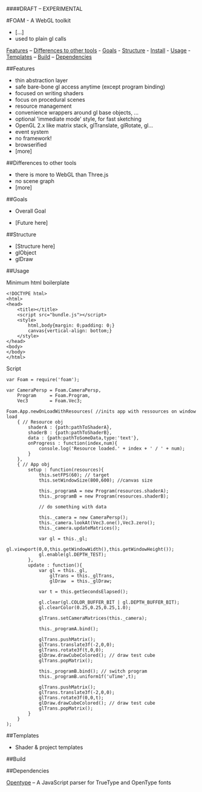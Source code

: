 ####DRAFT – EXPERIMENTAL

#FOAM - A WebGL toolkit

- [...]
- used to plain gl calls

[Features](#feature)  – [Differences to other tools](#differences) - [Goals](#goals) - [Structure](#structure) - [Install](#install) - [Usage](#usage) - [Templates](#templates) – [Build](#build) – [Dependencies](#dependencies)

##Features

- thin abstraction layer
- safe bare-bone gl access anytime (except program binding)
- focused on writing shaders
- focus on procedural scenes
- resource management
- convenience wrappers around gl base objects, ...
- optional 'immediate mode' style, for fast sketching
- OpenGL 2.x like matrix stack, glTranslate, glRotate, gl...
- event system
- no framework!
- browserified
- [more]

##Differences to other tools

- there is more to WebGL than Three.js
- no scene graph
- [more]

##Goals

- Overall Goal


- [Future here]

##Structure

- [Structure here]
- glObject
- glDraw

##Usage

Minimum html boilerplate

    <!DOCTYPE html>
    <html>
    <head>
        <title></title>
        <script src="bundle.js"></script>
        <style>
            html,body{margin: 0;padding: 0;}
            canvas{vertical-align: bottom;}
        </style>
    </head>
    <body>
    </body>
    </html>


Script

    var Foam = require('foam');

    var CameraPersp = Foam.CameraPersp,
        Program     = Foam.Program,
        Vec3        = Foam.Vec3;

    Foam.App.newOnLoadWithResources( //inits app with ressources on window load
        { // Resource obj
            shaderA : {path:pathToShaderA},
            shaderB : {path:pathToShaderB},
            data : {path:pathToSomeData,type:'text'},
            onProgress : function(index,num){
                console.log('Resource loaded.' + index + ' / ' + num);
            }
        },
        { // App obj
            setup : function(resources){
                this.setFPS(60); // target
                this.setWindowSize(800,600); //canvas size

                this._programA = new Program(resources.shaderA);
                this._programB = new Program(resources.shaderB);

                // do something with data

                this._camera = new CameraPersp();
                this._camera.lookAt(Vec3.one(),Vec3.zero();
                this._camera.updateMatrices();

                var gl = this._gl;
                gl.viewport(0,0,this.getWindowWidth(),this.getWindowHeight());
                gl.enable(gl.DEPTH_TEST);
            },
            update : function(){
                var gl = this._gl,
                    glTrans = this._glTrans,
                    glDraw  = this._glDraw;

                var t = this.getSecondsElapsed();

                gl.clear(gl.COLOR_BUFFER_BIT | gl.DEPTH_BUFFER_BIT);
                gl.clearColor(0.25,0.25,0.25,1.0);

                glTrans.setCameraMatrices(this._camera);

                this._programA.bind();

                glTrans.pushMatrix();
                glTrans.translate3f(-2,0,0);
                glTrans.rotate3f(t,0,0);
                glDraw.drawCubeColored(); // draw test cube
                glTrans.popMatrix();

                this._programB.bind(); // switch program
                this._programB.uniform1f('uTime',t);

                glTrans.pushMatrix();
                glTrans.translate3f(-2,0,0);
                glTrans.rotate3f(0,0,t);
                glDraw.drawCubeColored(); // draw test cube
                glTrans.popMatrix();
            }
        }
    );

##Templates

- Shader & project templates

##Build

##Dependencies

[Opentype](https://github.com/bramstein/opentype) – A JavaScript parser for TrueType and OpenType fonts




